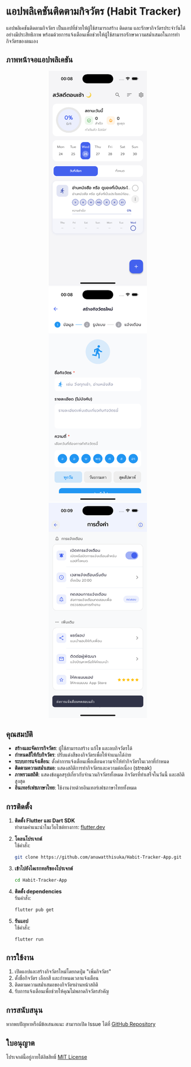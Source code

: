 # แอปพลิเคชันติดตามกิจวัตร (Habit Tracker)

แอปพลิเคชันติดตามกิจวัตร เป็นแอปที่ช่วยให้ผู้ใช้สามารถสร้าง ติดตาม และรักษากิจวัตรประจำวันได้อย่างมีประสิทธิภาพ พร้อมด้วยการแจ้งเตือนเพื่อช่วยให้ผู้ใช้สามารถรักษาความสม่ำเสมอในการทำกิจวัตรของตนเอง

## ภาพหน้าจอแอปพลิเคชัน

<!-- markdownlint-disable MD033 -->
<p align="center">
  <img src="screenshots/home_screen.png" width="270" alt="หน้าหลักของแอป">
  <img src="screenshots/add_habit.png" width="270" alt="หน้าเพิ่มกิจวัตร">
  <img src="screenshots/notification.png" width="270" alt="การแจ้งเตือน">
</p>
<!-- markdownlint-enable MD033 -->

## คุณสมบัติ

- **สร้างและจัดการกิจวัตร**: ผู้ใช้สามารถสร้าง แก้ไข และลบกิจวัตรได้
- **กำหนดสีให้กับกิจวัตร**: ปรับแต่งสีของกิจวัตรเพื่อให้จำแนกได้ง่าย
- **ระบบการแจ้งเตือน**: ตั้งค่าการแจ้งเตือนเพื่อเตือนความจำให้ทำกิจวัตรในเวลาที่กำหนด
- **ติดตามความสม่ำเสมอ**: แสดงสถิติการทำกิจวัตรและความต่อเนื่อง (streak)
- **ภาพรวมสถิติ**: แสดงข้อมูลสรุปเกี่ยวกับจำนวนกิจวัตรทั้งหมด กิจวัตรที่ทำเสร็จในวันนี้ และสถิติสูงสุด
- **อินเทอร์เฟซภาษาไทย**: ใช้งานง่ายด้วยอินเทอร์เฟซภาษาไทยทั้งหมด

## การติดตั้ง

1. **ติดตั้ง Flutter และ Dart SDK**  
   ทำตามคำแนะนำในเว็บไซต์ทางการ: [flutter.dev](https://flutter.dev/docs/get-started/install)

2. **โคลนโปรเจกต์**  
   ใช้คำสั่ง:

   ```bash
   git clone https://github.com/anuwatthisuka/Habit-Tracker-App.git
   ```

3. **เข้าไปยังไดเรกทอรีของโปรเจกต์**  

   ```bash
   cd Habit-Tracker-App
   ```

4. **ติดตั้ง dependencies**  
   รันคำสั่ง:

   ```bash
   flutter pub get
   ```

5. **รันแอป**  
   ใช้คำสั่ง:

   ```bash
   flutter run
   ```

## การใช้งาน

1. เปิดแอปและสร้างกิจวัตรใหม่โดยกดปุ่ม "เพิ่มกิจวัตร"
2. ตั้งชื่อกิจวัตร เลือกสี และกำหนดเวลาแจ้งเตือน
3. ติดตามความสม่ำเสมอของกิจวัตรผ่านหน้าสถิติ
4. รับการแจ้งเตือนเพื่อช่วยให้คุณไม่พลาดกิจวัตรสำคัญ

## การสนับสนุน

หากพบปัญหาหรือมีข้อเสนอแนะ สามารถเปิด Issue ได้ที่ [GitHub Repository](https://github.com/anuwatthisuka/Habit-Tracker-App/issues)

## ใบอนุญาต

โปรเจกต์นี้อยู่ภายใต้ลิขสิทธิ์ [MIT License](LICENSE)
